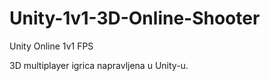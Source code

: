 # Unity-1v1-3D-Online-Shooter

Unity Online 1v1 FPS 

3D multiplayer igrica napravljena u Unity-u.

